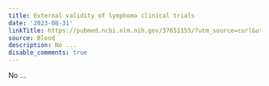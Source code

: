 ```yaml
---
title: External validity of lymphoma clinical trials
date: '2023-08-31'
linkTitle: https://pubmed.ncbi.nlm.nih.gov/37651155/?utm_source=curl&utm_medium=rss&utm_campaign=journals&utm_content=7603509&fc=None&ff=20230901181249&v=2.17.9.post6+86293ac
source: Blood
description: No ...
disable_comments: true
---
```

No ...